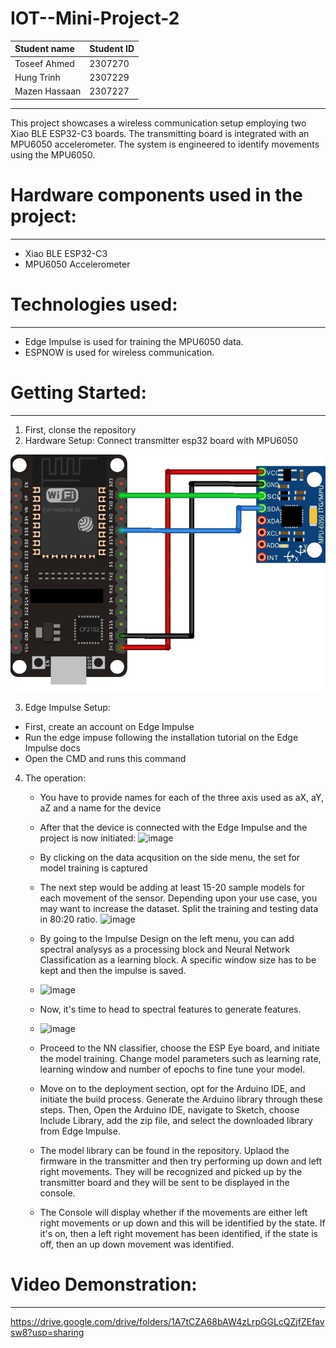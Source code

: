 # IOT--Mini-Project-2
| **Student name**                                             | **Student ID**                 |
| :--------------------------------------------------- | :--------------------------- |
| Toseef Ahmed |  2307270 |
| Hung Trinh   |  2307229 |
| Mazen Hassaan | 2307227 |
---
This project showcases a wireless communication setup employing two Xiao BLE ESP32-C3 boards. The transmitting board is integrated with an MPU6050 accelerometer. The system is engineered to identify movements using the MPU6050.


# Hardware components used in the project: 
---
- Xiao BLE ESP32-C3
- MPU6050 Accelerometer

# Technologies used:
---
- Edge Impulse is used for training the MPU6050 data.
- ESPNOW is used for wireless communication.

# Getting Started:
---
1. First, clonse the repository
2. Hardware Setup: Connect transmitter esp32 board with MPU6050

![image](circuit.webp)

3. Edge Impulse Setup:
- First, create an account on Edge Impulse
- Run the edge impuse following the installation tutorial on the Edge Impulse docs
- Open the CMD and runs this command

4. The operation:
   - You have to provide names for each of the three axis used as aX, aY, aZ and a name for the device
   - After that the device is connected with the Edge Impulse and the project is now initiated:
     ![image](https://github.com/Abouelhassen/IOT--Mini-Project-2/assets/64018612/622c82eb-dc0b-4abc-8305-74847fc672ee)
   - By clicking on the data acqusition on the side menu, the set for model training is captured
   - The next step would be adding at least 15-20 sample models for each movement of the sensor. Depending upon your use case, you may want to increase the dataset. Split the training and testing data in 80:20 ratio. 
     ![image](https://github.com/Abouelhassen/IOT--Mini-Project-2/assets/64018612/9f21f6f4-0738-4352-8ff4-abba971c47df)

   - By going to the Impulse Design on the left menu, you can add spectral analysys as a processing block and Neural Network Classification as a learning block. A specific window size has to be kept and then the impulse is saved.
   - ![image](https://github.com/Abouelhassen/IOT--Mini-Project-2/assets/64018612/5f350758-3991-4ab1-bb8e-821afb7d2e81)
   - Now, it's time to head to spectral features to generate features.
   - ![image](https://github.com/Abouelhassen/IOT--Mini-Project-2/assets/64018612/58a8cdf2-ae9a-483d-8e4d-8f975b89598e)
   - Proceed to the NN classifier, choose the ESP Eye board, and initiate the model training. Change model parameters such as learning rate, learning window and number of epochs to fine tune your model. 
   - Move on to the deployment section, opt for the Arduino IDE, and initiate the build process. Generate the Arduino library through these steps. Then, Open the Arduino IDE, navigate to Sketch, choose Include Library, add the zip file, and select the downloaded library from Edge Impulse.
   - The model library can be found in the repository. Uplaod the firmware in the transmitter and then try performing up down and left right movements. They will be recognized and picked up by the transmitter board and they will be sent to be displayed in the console.
   - The Console  will display whether if the movements are either left right movements or up down and this will be identified by the state. If it's on, then a left right movement has been identified, if the state is off, then an up down movement was identified.

# Video Demonstration:
---
https://drive.google.com/drive/folders/1A7tCZA68bAW4zLrpGGLcQZjfZEfavsw8?usp=sharing






